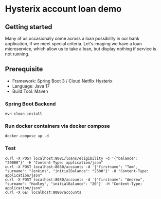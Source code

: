 # Hysterix account loan demo

## Getting started
Many of us occasionally come across a loan possibility in our bank application, if we meet special criteria.
Let's imaging we have a loan microservice, which allow us to take a loan, but display nothing if service is not running.

## Prerequisite
- Framework: Spring Boot 3 / Cloud Netflix Hysterix
- Language: Java 17
- Build Tool: Maven

### Spring Boot Backend

```shell script
mvn clean install
```

### Run docker containers via docker compose

```shell script
docker-compose up -d
```

### Test

```shell script
curl -X POST localhost:8081/loans/eligibility -d '{"balance": "20000"}' -H "Content-Type: application/json"
curl -X POST localhost:8080/accounts -d '{"firstname": "Tom", "surname": "Jenkins", "initialBalance": "2300"}' -H "Content-Type: application/json"
curl -X POST localhost:8080/accounts -d '{"firstname": "Andrew", "surname": "Hadley", "initialBalance": "20"}' -H "Content-Type: application/json"
curl -X GET localhost:8080/accounts
```